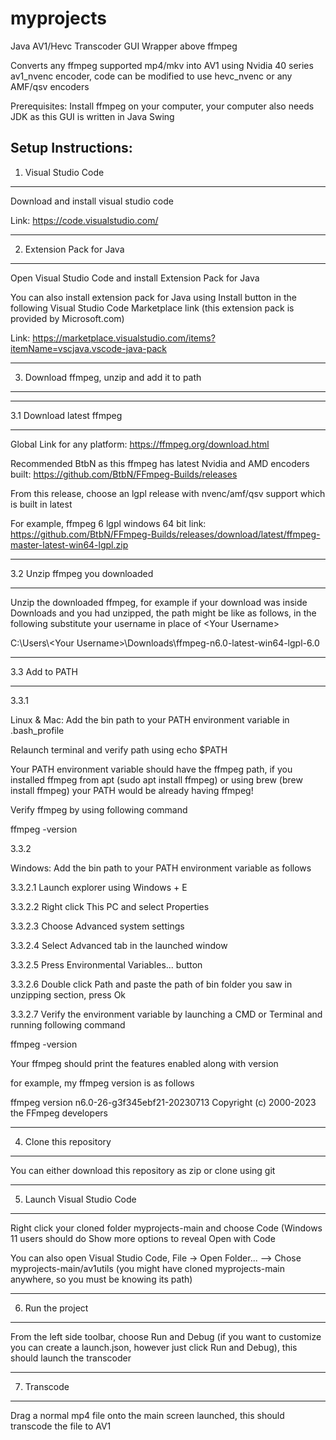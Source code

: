 # myprojects

Java AV1/Hevc Transcoder GUI Wrapper above ffmpeg

Converts any ffmpeg supported mp4/mkv into AV1 using Nvidia 40 series av1_nvenc encoder, code can be modified to use hevc_nvenc or any AMF/qsv encoders

Prerequisites: Install ffmpeg on your computer, your computer also needs JDK as this GUI is written in Java Swing

Setup Instructions:
--------------------------------------------------------------------
1. Visual Studio Code
--------------------------------------------------------------------
Download and install visual studio code

Link: https://code.visualstudio.com/

--------------------------------------------------------------------
2. Extension Pack for Java
--------------------------------------------------------------------
Open Visual Studio Code and install Extension Pack for Java

You can also install extension pack for Java using Install button in the following Visual Studio Code Marketplace link (this extension pack is provided by Microsoft.com)

Link: https://marketplace.visualstudio.com/items?itemName=vscjava.vscode-java-pack

--------------------------------------------------------------------
3. Download ffmpeg, unzip and add it to path
--------------------------------------------------------------------

********************************************************************
3.1 Download latest ffmpeg
********************************************************************

Global Link for any platform: https://ffmpeg.org/download.html

Recommended BtbN as this ffmpeg has latest Nvidia and AMD encoders built: https://github.com/BtbN/FFmpeg-Builds/releases

From this release, choose an lgpl release with nvenc/amf/qsv support which is built in latest

For example, ffmpeg 6 lgpl windows 64 bit link: https://github.com/BtbN/FFmpeg-Builds/releases/download/latest/ffmpeg-master-latest-win64-lgpl.zip

********************************************************************
3.2 Unzip ffmpeg you downloaded
********************************************************************

Unzip the downloaded ffmpeg, for example if your download was inside Downloads and you had unzipped, the path might be like as follows, in the following substitute your username in place of &lt;Your Username&gt;

C:\Users\\&lt;Your Username&gt;\Downloads\ffmpeg-n6.0-latest-win64-lgpl-6.0


********************************************************************
3.3 Add to PATH
********************************************************************

3.3.1 

Linux & Mac: Add the bin path to your PATH environment variable in .bash_profile

Relaunch terminal and verify path using echo $PATH

Your PATH environment variable should have the ffmpeg path, if you installed ffmpeg from apt (sudo apt install ffmpeg) or using brew (brew install ffmpeg) your PATH would be already having ffmpeg!

Verify ffmpeg by using following command

ffmpeg -version

3.3.2

Windows: Add the bin path to your PATH environment variable as follows

3.3.2.1 Launch explorer using Windows + E <br/>

3.3.2.2 Right click This PC and select Properties <br/>

3.3.2.3 Choose Advanced system settings <br/>

3.3.2.4 Select Advanced tab in the launched window <br/>

3.3.2.5 Press Environmental Variables... button <br/>

3.3.2.6 Double click Path and paste the path of bin folder you saw in unzipping section, press Ok <br/>

3.3.2.7 Verify the environment variable by launching a CMD or Terminal and running following command <br/>

ffmpeg -version

Your ffmpeg should print the features enabled along with version

for example, my ffmpeg version is as follows

ffmpeg version n6.0-26-g3f345ebf21-20230713 Copyright (c) 2000-2023 the FFmpeg developers

--------------------------------------------------------------------
4. Clone this repository
--------------------------------------------------------------------

You can either download this repository as zip or clone using git

--------------------------------------------------------------------
5. Launch Visual Studio Code
--------------------------------------------------------------------

Right click your cloned folder myprojects-main and choose Code (Windows 11 users should do Show more options to reveal Open with Code

You can also open Visual Studio Code, File -> Open Folder... --> Chose myprojects-main/av1utils (you might have cloned myprojects-main anywhere, so you must be knowing its path)

--------------------------------------------------------------------
6. Run the project
--------------------------------------------------------------------

From the left side toolbar, choose Run and Debug (if you want to customize you can create a launch.json, however just click Run and Debug), this should launch the transcoder

--------------------------------------------------------------------
7. Transcode
--------------------------------------------------------------------

Drag a normal mp4 file onto the main screen launched, this should transcode the file to AV1
